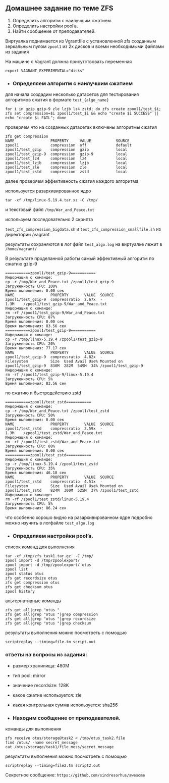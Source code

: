 ## **Домашнее задание по теме ZFS**

1. Определить алгоритм с наилучшим сжатием.
1. Определить настройки pool’a.
1. Найти сообщение от преподавателей.

Виртуалка поднимается из Vgrantfile с установленной zfs созданным зеркальным пулом `zpool1` из 2х дисков и всеми необходимыми файлами из задания

На машине с Vagrant должна присутствовать переменная 
```
export VAGRANT_EXPERIMENTAL="disks"
```

* ### Определяем алгоритм с наилучшим сжатием

для начала создадим несколько датасетов для тестирования алгоритмов сжатия в формате `test_{algo_name}`


```
for i in gzip gzip-9 zle lzjb lz4 zstd; do zfs create zpool1/test_$i; zfs set compression=$i zpool1/test_$i && echo "create $i SUCCESS" || echo "create $i FAIL"; done
```
проверяем что на созданных датасетах включены алгоритмы сжатия


```
zfs get compression
NAME                PROPERTY     VALUE           SOURCE
zpool1              compression  off             default
zpool1/test_gzip    compression  gzip            local
zpool1/test_gzip-9  compression  gzip-9          local
zpool1/test_lz4     compression  lz4             local
zpool1/test_lzjb    compression  lzjb            local
zpool1/test_zle     compression  zle             local
zpool1/test_zstd    compression  zstd            local
```
далее проверяем эффективность сжатия каждого алгоритма


используется разархивированное ядро 

```
tar -xf /tmp/linux-5.19.4.tar.xz -C /tmp/
```
и текстовый файл `/tmp/War_and_Peace.txt`

используем последовательно 2 скрипта

`test_zfs_compression_bigdata.sh` и `test_zfs_compression_smallfile.sh`
из директории /vagrant

результаты сохраняются в лог файл `test_algo.log` 
на виртуалке лежит в `/home/vagrant/`

В результате проделанной работы самый эффективный алгоритм по сжатию gzip-9


```
===========zpool1/test_gzip-9===========
Информация о команде:
cp -r /tmp/War_and_Peace.txt /zpool1/test_gzip-9
Загруженность CPU: 100%
Время выполнения: 0.00 сек
NAME                PROPERTY       VALUE  SOURCE
zpool1/test_gzip-9  compressratio  2.67x  -
1.3M    /zpool1/test_gzip-9/War_and_Peace.txt
Информация о команде:
rm -rf /zpool1/test_gzip-9/War_and_Peace.txt
Загруженность CPU: 87%
Время выполнения: 0.00 сек
Время выполнения: 83.56 сек
===========zpool1/test_gzip-9===========
Информация о команде:
cp -r /tmp/linux-5.19.4 /zpool1/test_gzip-9
Загруженность CPU: 20%
Время выполнения: 77.17 сек
NAME                PROPERTY       VALUE  SOURCE
zpool1/test_gzip-9  compressratio  4.82x  -
Filesystem          Size  Used Avail Use% Mounted on
zpool1/test_gzip-9  830M  282M  549M  34% /zpool1/test_gzip-9
Информация о команде:
rm -rf /zpool1/test_gzip-9/linux-5.19.4
Загруженность CPU: 5%
Время выполнения: 83.56 сек

```

по сжатию и быстродействию zstd


```
===========zpool1/test_zstd===========
Информация о команде:
cp -r /tmp/War_and_Peace.txt /zpool1/test_zstd
Загруженность CPU: 50%
Время выполнения: 0.00 сек
NAME                PROPERTY       VALUE  SOURCE
zpool1/test_zstd    compressratio  2.59x  -
1.3M    /zpool1/test_zstd/War_and_Peace.txt
Информация о команде:
rm -rf /zpool1/test_zstd/War_and_Peace.txt
Загруженность CPU: 88%
Время выполнения: 0.00 сек
===========zpool1/test_zstd===========
Информация о команде:
cp -r /tmp/linux-5.19.4 /zpool1/test_zstd
Загруженность CPU: 35%
Время выполнения: 46.18 сек
NAME                PROPERTY       VALUE  SOURCE
zpool1/test_zstd    compressratio  4.51x  -
Filesystem          Size  Used Avail Use% Mounted on
zpool1/test_zstd    824M  300M  525M  37% /zpool1/test_zstd
Информация о команде:
rm -rf /zpool1/test_zstd/linux-5.19.4
Загруженность CPU: 5%
Время выполнения: 86.24 сек

```
что особенно хорошо видно на разархивированном ядре
подробно можно изучить в логфайле `test_algo.log` 


* ### Определяем настройки pool’a.

список команд для выполнения

```
tar -xf /tmp/zfs_task1.tar.gz  -C /tmp/
zpool import -d /tmp/zpoolexport/
zpool import -d /tmp/zpoolexport/ otus
zpool list
zpool status otus
zfs get recordsize otus
zfs get compression otus
zfs get checksum otus
zpool history
```
альтернативные команды

```
zfs get all|grep "otus "
zfs get all|grep "otus "|grep compression
zfs get all|grep "otus "|grep recordsize
zfs get all|grep "otus "|grep checksum
```
результаты выполнения можно посмотреть с помощью 


```
scriptreplay --timing=file.tm script.out
```
 ### ответы на вопросы из задания:

* размер хранилища: 480M

* тип pool: mirror

* значение recordsize: 128K

* какое сжатие используется: zle

* какая контрольная сумма используется: sha256


* ### Находим сообщение от преподавателей.

команды для выполнения

```
zfs receive otus/storage@task2 < /tmp/otus_task2.file
find /otus/ -name secret_message
cat /otus/storage/task1/file_mess/secret_message
```

результаты выполнения можно посмотреть с помощью 


```
scriptreplay --timing=file2.tm script2.out
```

Секретное сообщение: `https://github.com/sindresorhus/awesome`
